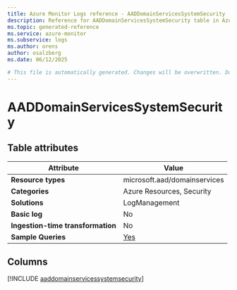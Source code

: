 ```yaml
---
title: Azure Monitor Logs reference - AADDomainServicesSystemSecurity
description: Reference for AADDomainServicesSystemSecurity table in Azure Monitor Logs.
ms.topic: generated-reference
ms.service: azure-monitor
ms.subservice: logs
ms.author: orens
author: osalzberg
ms.date: 06/12/2025

# This file is automatically generated. Changes will be overwritten. Do not change this file directly.
---
```


# AADDomainServicesSystemSecurity




## Table attributes

|Attribute|Value|
|---|---|
|**Resource types**|microsoft.aad/domainservices|
|**Categories**|Azure Resources, Security|
|**Solutions**| LogManagement|
|**Basic log**|No|
|**Ingestion-time transformation**|No|
|**Sample Queries**|[Yes](/azure/azure-monitor/reference/queries/aaddomainservicessystemsecurity)|



## Columns
  
[!INCLUDE [aaddomainservicessystemsecurity](~/reusable-content/ce-skilling/azure/includes/azure-monitor/reference/tables/aaddomainservicessystemsecurity-include.md)]

